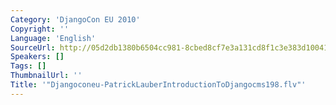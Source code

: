 ```yaml
---
Category: 'DjangoCon EU 2010'
Copyright: ''
Language: 'English'
SourceUrl: http://05d2db1380b6504cc981-8cbed8cf7e3a131cd8f1c3e383d10041.r93.cf2.rackcdn.com/djangocon-eu-2010/Djangoconeu-PatrickLauberIntroductionToDjangocms198.flv
Speakers: []
Tags: []
ThumbnailUrl: ''
Title: '"Djangoconeu-PatrickLauberIntroductionToDjangocms198.flv"'
---
```


